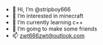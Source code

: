 - 👋 Hi, I’m @stripboy666
- 👀 I’m interested in minecraft
- 🌱 I’m currently learning c++
- 💞️ I’m going to make some friends
- 📫 zwt666zwt@outlook.com
